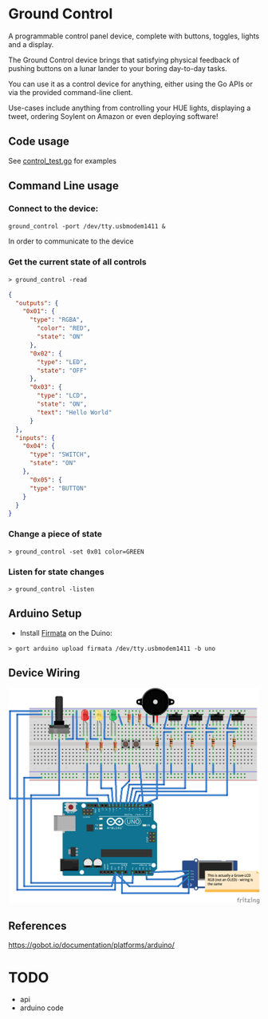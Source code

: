# Ground Control

A programmable control panel device, complete with buttons, toggles, lights and a display.

The Ground Control device brings that satisfying physical feedback of pushing buttons on a lunar lander to your boring day-to-day tasks.

You can use it as a control device for anything, either using the Go APIs or via the provided command-line client. 

Use-cases include anything from controlling your HUE lights, displaying a tweet, ordering Soylent on Amazon or even deploying software!


## Code usage

See [control_test.go](control_test.go) for examples


## Command Line usage

###  Connect to the device:

`ground_control -port /dev/tty.usbmodem1411 &`

In order to communicate to the device


### Get the current state of all controls
```
> ground_control -read
```
```json
{
  "outputs": {
    "0x01": {
      "type": "RGBA",
        "color": "RED",
        "state": "ON"
      },
      "0x02": {
        "type": "LED",
        "state": "OFF"
      },
      "0x03": {
        "type": "LCD",
        "state": "ON",
        "text": "Hello World"
      }
  },
  "inputs": {
    "0x04": {
      "type": "SWITCH",
      "state": "ON"
    },
      "0x05": {
      "type": "BUTTON"
    }
  }
}
```

### Change a piece of state
```
> ground_control -set 0x01 color=GREEN
```

### Listen for state changes
```
> ground_control -listen
```



## Arduino Setup

- Install [Firmata](http://gort.io/documentation/cli/arduino/) on the Duino:

```
> gort arduino upload firmata /dev/tty.usbmodem1411 -b uno
```

## Device Wiring

![frizling](v1.png)


## References 
https://gobot.io/documentation/platforms/arduino/




# TODO

- api
- arduino code